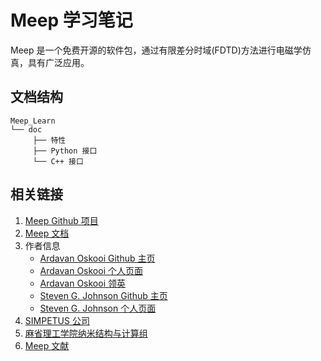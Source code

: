 # Meep 学习笔记

Meep 是一个免费开源的软件包，通过有限差分时域(FDTD)方法进行电磁学仿真，具有广泛应用。

## 文档结构

```
Meep_Learn
└── doc
     ├── 特性
     ├── Python 接口
     └── C++ 接口
```

## 相关链接

1. [Meep Github 项目](https://github.com/NanoComp/meep)
2. [Meep 文档](https://meep.readthedocs.io/en/latest/)
3. 作者信息
    * [Ardavan Oskooi Github 主页](https://github.com/oskooi)
    * [Ardavan Oskooi 个人页面](http://ab-initio.mit.edu/~oskooi/)
    * [Ardavan Oskooi 领英](https://www.linkedin.com/in/ardavan-oskooi-a097ba104/)
    * [Steven G. Johnson Github 主页](https://github.com/stevengj)
    * [Steven G. Johnson 个人页面](http://math.mit.edu/~stevenj/)
4. [SIMPETUS 公司](http://www.simpetuscloud.com/)
5. [
麻省理工学院纳米结构与计算组](http://math.mit.edu/~stevenj/group)
6. [Meep 文献](https://www.sciencedirect.com/science/article/pii/S001046550900383X)
